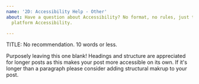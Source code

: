 ```yaml
---
name: '2D: Accessibility Help - Other'
about: Have a question about Accessibility? No format, no rules, just talk to us about
  platform Accessibility.

---
```


TITLE: No recommendation. 10 words or less.

Purposely leaving this one blank! Headings and structure are appreciated for longer posts as this makes your post more accessible on its own. If it's longer than a paragraph please consider adding structural makrup to your post.
